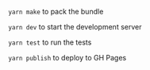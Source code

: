 `yarn make` to pack the bundle

`yarn dev` to start the development server

`yarn test` to run the tests

`yarn publish` to deploy to GH Pages
